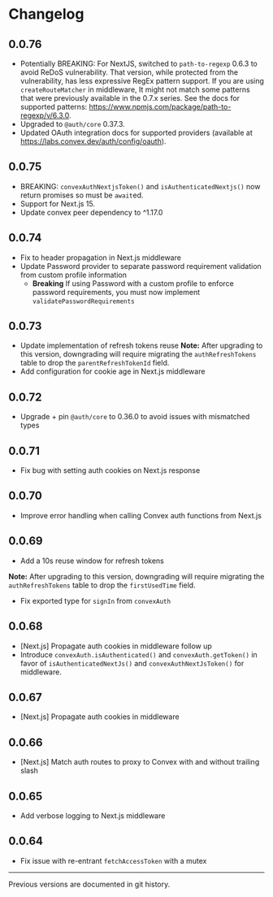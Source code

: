 # Changelog

## 0.0.76

- Potentially BREAKING: For NextJS, switched to `path-to-regexp` 0.6.3 to
  avoid ReDoS vulnerability. That version, while protected from the
  vulnerability, has less expressive RegEx pattern support. If you are using
  `createRouteMatcher` in middleware, It might not match some patterns
  that were previously available in the 0.7.x series. See the docs for
  supported patterns: https://www.npmjs.com/package/path-to-regexp/v/6.3.0.
- Upgraded to `@auth/core` 0.37.3.
- Updated OAuth integration docs for supported providers (available at
  https://labs.convex.dev/auth/config/oauth).

## 0.0.75

- BREAKING: `convexAuthNextjsToken()` and `isAuthenticatedNextjs()` now return
  promises so must be `await`ed.
- Support for Next.js 15.
- Update convex peer dependency to ^1.17.0

## 0.0.74

- Fix to header propagation in Next.js middleware
- Update Password provider to separate password requirement validation from
  custom profile information
  - **Breaking** If using Password with a custom profile to enforce password
    requirements, you must now implement `validatePasswordRequirements`

## 0.0.73

- Update implementation of refresh tokens reuse **Note:** After upgrading to
  this version, downgrading will require migrating the `authRefreshTokens` table
  to drop the `parentRefreshTokenId` field.
- Add configuration for cookie age in Next.js middleware

## 0.0.72

- Upgrade + pin `@auth/core` to 0.36.0 to avoid issues with mismatched types

## 0.0.71

- Fix bug with setting auth cookies on Next.js response

## 0.0.70

- Improve error handling when calling Convex auth functions from Next.js

## 0.0.69

- Add a 10s reuse window for refresh tokens

**Note:** After upgrading to this version, downgrading will require migrating
the `authRefreshTokens` table to drop the `firstUsedTime` field.

- Fix exported type for `signIn` from `convexAuth`

## 0.0.68

- [Next.js] Propagate auth cookies in middleware follow up
- Introduce `convexAuth.isAuthenticated()` and `convexAuth.getToken()` in favor
  of `isAuthenticatedNextJs()` and `convexAuthNextJsToken()` for middleware.

## 0.0.67

- [Next.js] Propagate auth cookies in middleware

## 0.0.66

- [Next.js] Match auth routes to proxy to Convex with and without trailing slash

## 0.0.65

- Add verbose logging to Next.js middleware

## 0.0.64

- Fix issue with re-entrant `fetchAccessToken` with a mutex

---

Previous versions are documented in git history.

